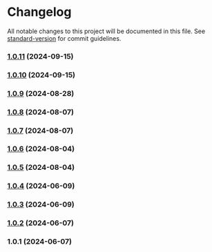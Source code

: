 # Changelog

All notable changes to this project will be documented in this file. See [standard-version](https://github.com/conventional-changelog/standard-version) for commit guidelines.

### [1.0.11](https://git.inpt.fr/inp-net/ldap7/compare/v1.0.10...v1.0.11) (2024-09-15)

### [1.0.10](https://git.inpt.fr/inp-net/ldap7/compare/v1.0.8...v1.0.10) (2024-09-15)

### [1.0.9](https://git.inpt.fr/inp-net/ldap7/compare/v1.0.7...v1.0.9) (2024-08-28)

### [1.0.8](https://git.inpt.fr/inp-net/ldap7/compare/v1.0.7...v1.0.8) (2024-08-07)

### [1.0.7](https://git.inpt.fr/inp-net/ldap7/compare/v1.0.6...v1.0.7) (2024-08-07)

### [1.0.6](https://git.inpt.fr/inp-net/ldap7/compare/v1.0.5...v1.0.6) (2024-08-04)

### [1.0.5](https://git.inpt.fr/inp-net/ldap7/compare/v1.0.4...v1.0.5) (2024-08-04)

### [1.0.4](https://git.inpt.fr/inp-net/ldap7/compare/v1.0.3...v1.0.4) (2024-06-09)

### [1.0.3](https://git.inpt.fr/inp-net/ldap7/compare/v1.0.2...v1.0.3) (2024-06-09)

### [1.0.2](https://git.inpt.fr/inp-net/ldap7/compare/v1.0.1...v1.0.2) (2024-06-07)

### 1.0.1 (2024-06-07)
